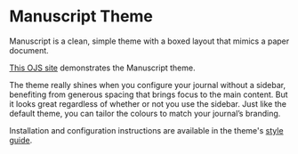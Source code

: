 # Manuscript Theme

Manuscript is a clean, simple theme with a boxed layout that mimics a paper document.

[This OJS site](https://demo.publicknowledgeproject.org/ojs3/demo/index.php/manuscript) demonstrates the Manuscript theme.

The theme really shines when you configure your journal without a sidebar, benefiting from generous spacing that brings focus to the main content. But it looks great regardless of whether or not you use the sidebar. Just like the default theme, you can tailor the colours to match your journal’s branding.

Installation and configuration instructions are available in the theme's [style guide](https://github.com/pkp/defaultManuscript/blob/main/readme.md).
